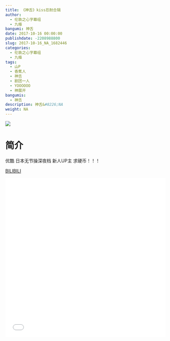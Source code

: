 ```yaml
---
title: 《神舌》kiss忍耐合辑
author: 
  - 伦敦之心字幕组
  - 九條
bangumi: 神舌
date: 2017-10-16 00:00:00
publishdate: -2208988800
slug: 2017-10-16_NA_1682446
categories: 
  - 伦敦之心字幕组
  - 九條
tags: 
  - 山P
  - 香蕉人
  - 神舌
  - 剧团一人
  - YOOOOOO
  - 神展开
bangumis: 
  - 神舌
description: 神舌&#8226;NA
weight: NA
---
```


![](https://i.imgur.com/QLxgT1x.jpg)

# 简介  
优酷 日本无节操深夜档 新人UP主 求硬币！！！

  [BILIBILI](https://www.bilibili.com/video/av1682446/)


<div class="vcontainer">  <iframe class='video' src="//www.bilibili.com/html/html5player.html?cid=2564856&aid=1682446" width="100%" height="500" frameborder="0" allowfullscreen="allowfullscreen"></iframe></div>
